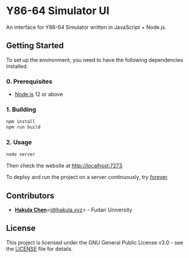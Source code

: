 # Y86-64 Simulator UI

An interface for Y86-64 Simulator written in JavaScript + Node.js.

## Getting Started

To set up the environment, you need to have the following dependencies installed.

### 0. Prerequisites

- [Node.js](https://nodejs.org/en/download) 12 or above

### 1. Building

```bash
npm install
npm run build
```

### 2. Usage

```bash
node server
```

Then check the website at <http://localhost:7273>.

To deploy and run the project on a server continuously, try [forever](https://www.npmjs.com/package/forever).

## Contributors

- [**Hakula Chen**](https://github.com/hakula139)<[i@hakula.xyz](mailto:i@hakula.xyz)> - Fudan University

## License

This project is licensed under the GNU General Public License v3.0 - see the [LICENSE](https://github.com/hakula139/Y86-64-Simulator/blob/master/LICENSE) file for details.
